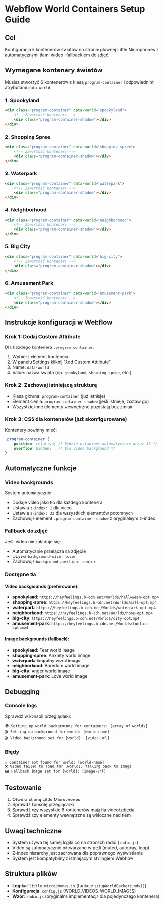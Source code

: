 # Webflow World Containers Setup Guide

## Cel
Konfiguracja 6 kontenerów światów na stronie głównej Little Microphones z automatycznymi tłami wideo i fallbackiem do zdjęć.

## Wymagane kontenery światów

Musisz stworzyć 6 kontenerów z klasą `program-container` i odpowiednimi atrybutami `data-world`:

### 1. Spookyland
```html
<div class="program-container" data-world="spookyland">
    <!-- Zawartość kontenera -->
    <div class="program-container-shadow"></div>
</div>
```

### 2. Shopping Spree
```html
<div class="program-container" data-world="shopping-spree">
    <!-- Zawartość kontenera -->
    <div class="program-container-shadow"></div>
</div>
```

### 3. Waterpark
```html
<div class="program-container" data-world="waterpark">
    <!-- Zawartość kontenera -->
    <div class="program-container-shadow"></div>
</div>
```

### 4. Neighborhood
```html
<div class="program-container" data-world="neighborhood">
    <!-- Zawartość kontenera -->
    <div class="program-container-shadow"></div>
</div>
```

### 5. Big City
```html
<div class="program-container" data-world="big-city">
    <!-- Zawartość kontenera -->
    <div class="program-container-shadow"></div>
</div>
```

### 6. Amusement Park
```html
<div class="program-container" data-world="amusement-park">
    <!-- Zawartość kontenera -->
    <div class="program-container-shadow"></div>
</div>
```

## Instrukcje konfiguracji w Webflow

### Krok 1: Dodaj Custom Attribute
Dla każdego kontenera `.program-container`:

1. Wybierz element kontenera
2. W panelu Settings kliknij "Add Custom Attribute"
3. Name: `data-world`
4. Value: nazwa świata (np. `spookyland`, `shopping-spree`, etc.)

### Krok 2: Zachowaj istniejącą strukturę
- Klasa główna: `program-container` (już istnieje)
- Element cienia: `program-container-shadow` (jeśli istnieje, zostaw go)
- Wszystkie inne elementy wewnętrzne pozostają bez zmian

### Krok 3: CSS dla kontenerów (już skonfigurowane)
Kontenery powinny mieć:
```css
.program-container {
    position: relative; /* Będzie ustawione automatycznie przez JS */
    overflow: hidden;   /* Dla video background */
}
```

## Automatyczne funkcje

### Video backgrounds
System automatycznie:
- Dodaje video jako tło dla każdego kontenera
- Ustawia `z-index: 1` dla video
- Ustawia `z-index: 33` dla wszystkich elementów potomnych
- Zachowuje element `.program-container-shadow` z oryginalnym z-index

### Fallback do zdjęć
Jeśli video nie załaduje się:
- Automatycznie przełącza na zdjęcie
- Używa `background-size: cover`
- Zachowuje `background-position: center`

### Dostępne tła

#### Video backgrounds (preferowane):
- **spookyland**: `https://heyfeelings.b-cdn.net/Worlds/halloween-opt.mp4`
- **shopping-spree**: `https://heyfeelings.b-cdn.net/Worlds/mall-opt.mp4`
- **waterpark**: `https://heyfeelings.b-cdn.net/Worlds/waterpark-opt.mp4`
- **neighborhood**: `https://heyfeelings.b-cdn.net/Worlds/home-opt.mp4`
- **big-city**: `https://heyfeelings.b-cdn.net/Worlds/city-opt.mp4`
- **amusement-park**: `https://heyfeelings.b-cdn.net/Worlds/funfair-opt.mp4`

#### Image backgrounds (fallback):
- **spookyland**: Fear world image
- **shopping-spree**: Anxiety world image
- **waterpark**: Empathy world image
- **neighborhood**: Boredom world image
- **big-city**: Anger world image
- **amusement-park**: Love world image

## Debugging

### Console logs
Sprawdź w konsoli przeglądarki:
```
🌍 Setting up world backgrounds for containers: [array of worlds]
🎬 Setting up background for world: [world-name]
🎬 Video background set for [world]: [video-url]
```

### Błędy
```
⚠️ Container not found for world: [world-name]
❌ Video failed to load for [world], falling back to image
🖼️ Fallback image set for [world]: [image-url]
```

## Testowanie

1. Otwórz stronę Little Microphones
2. Sprawdź konsolę przeglądarki
3. Sprawdź czy wszystkie 6 kontenerów mają tła video/zdjęcia
4. Sprawdź czy elementy wewnętrzne są widoczne nad tłem

## Uwagi techniczne

- System używa tej samej logiki co na stronach radio (`radio.js`)
- Video są automatycznie odtwarzane w pętli (muted, autoplay, loop)
- Z-index hierarchy jest zachowana dla poprawnego wyświetlania
- System jest kompatybilny z istniejącym stylingiem Webflow

## Struktura plików

- **Logika**: `little-microphones.js` (funkcje `setupWorldBackgrounds()`)
- **Konfiguracja**: `config.js` (WORLD_VIDEOS, WORLD_IMAGES)
- **Wzór**: `radio.js` (oryginalna implementacja dla pojedynczego kontenera) 